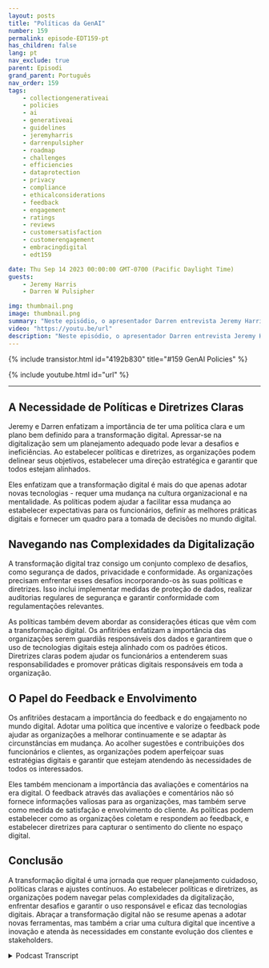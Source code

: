 ```yaml
---
layout: posts
title: "Políticas da GenAI"
number: 159
permalink: episode-EDT159-pt
has_children: false
lang: pt
nav_exclude: true
parent: Episodi
grand_parent: Português
nav_order: 159
tags:
    - collectiongenerativeai
    - policies
    - ai
    - generativeai
    - guidelines
    - jeremyharris
    - darrenpulsipher
    - roadmap
    - challenges
    - efficiencies
    - dataprotection
    - privacy
    - compliance
    - ethicalconsiderations
    - feedback
    - engagement
    - ratings
    - reviews
    - customersatisfaction
    - customerengagement
    - embracingdigital
    - edt159

date: Thu Sep 14 2023 00:00:00 GMT-0700 (Pacific Daylight Time)
guests:
    - Jeremy Harris
    - Darren W Pulsipher

img: thumbnail.png
image: thumbnail.png
summary: "Neste episódio, o apresentador Darren entrevista Jeremy Harris e adentra na importância de estabelecer políticas e diretrizes para uma transformação digital bem-sucedida. Com a crescente prevalência das tecnologias digitais em várias indústrias, as organizações precisam se adaptar e abraçar essa transformação para se manterem competitivas e atenderem às expectativas em constante evolução dos clientes."
video: "https://youtu.be/url"
description: "Neste episódio, o apresentador Darren entrevista Jeremy Harris e adentra na importância de estabelecer políticas e diretrizes para uma transformação digital bem-sucedida. Com a crescente prevalência das tecnologias digitais em várias indústrias, as organizações precisam se adaptar e abraçar essa transformação para se manterem competitivas e atenderem às expectativas em constante evolução dos clientes."
---
```


<div>
{% include transistor.html id="4192b830" title="#159 GenAI Policies" %}

{% include youtube.html id="url" %}
</div>

---

## A Necessidade de Políticas e Diretrizes Claras

Jeremy e Darren enfatizam a importância de ter uma política clara e um plano bem definido para a transformação digital. Apressar-se na digitalização sem um planejamento adequado pode levar a desafios e ineficiências. Ao estabelecer políticas e diretrizes, as organizações podem delinear seus objetivos, estabelecer uma direção estratégica e garantir que todos estejam alinhados.

Eles enfatizam que a transformação digital é mais do que apenas adotar novas tecnologias - requer uma mudança na cultura organizacional e na mentalidade. As políticas podem ajudar a facilitar essa mudança ao estabelecer expectativas para os funcionários, definir as melhores práticas digitais e fornecer um quadro para a tomada de decisões no mundo digital.

## Navegando nas Complexidades da Digitalização

A transformação digital traz consigo um conjunto complexo de desafios, como segurança de dados, privacidade e conformidade. As organizações precisam enfrentar esses desafios incorporando-os às suas políticas e diretrizes. Isso inclui implementar medidas de proteção de dados, realizar auditorias regulares de segurança e garantir conformidade com regulamentações relevantes.

As políticas também devem abordar as considerações éticas que vêm com a transformação digital. Os anfitriões enfatizam a importância das organizações serem guardiãs responsáveis dos dados e garantirem que o uso de tecnologias digitais esteja alinhado com os padrões éticos. Diretrizes claras podem ajudar os funcionários a entenderem suas responsabilidades e promover práticas digitais responsáveis em toda a organização.

## O Papel do Feedback e Envolvimento

Os anfitriões destacam a importância do feedback e do engajamento no mundo digital. Adotar uma política que incentive e valorize o feedback pode ajudar as organizações a melhorar continuamente e se adaptar às circunstâncias em mudança. Ao acolher sugestões e contribuições dos funcionários e clientes, as organizações podem aperfeiçoar suas estratégias digitais e garantir que estejam atendendo às necessidades de todos os interessados.

Eles também mencionam a importância das avaliações e comentários na era digital. O feedback através das avaliações e comentários não só fornece informações valiosas para as organizações, mas também serve como medida de satisfação e envolvimento do cliente. As políticas podem estabelecer como as organizações coletam e respondem ao feedback, e estabelecer diretrizes para capturar o sentimento do cliente no espaço digital.

## Conclusão

A transformação digital é uma jornada que requer planejamento cuidadoso, políticas claras e ajustes contínuos. Ao estabelecer políticas e diretrizes, as organizações podem navegar pelas complexidades da digitalização, enfrentar desafios e garantir o uso responsável e eficaz das tecnologias digitais. Abraçar a transformação digital não se resume apenas a adotar novas ferramentas, mas também a criar uma cultura digital que incentive a inovação e atenda às necessidades em constante evolução dos clientes e stakeholders.



<details>
<summary> Podcast Transcript </summary>

<p></p>

</details>
